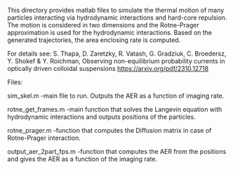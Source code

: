 This directory provides matlab files to simulate the thermal motion 
of many particles interacting via hydrodynamic interactions and 
hard-core repulsion. The motion is considered in two dimensions 
and the Rotne-Prager approximation is used for the hydrodynamic 
interactions. Based on the generated trajectories, the area enclosing 
rate is computed.

For details see:
S. Thapa, D. Zaretzky, R. Vatash, G. Gradziuk, C. Broedersz, Y. Shokef & Y. Roichman,
Observing non-equilibrium probability currents in optically driven colloidal suspensions
https://arxiv.org/pdf/2310.12718

Files:

sim_skel.m
-main file to run. Outputs the AER as a function of imaging rate.

rotne_get_frames.m
-main function that solves the Langevin equation with hydrodynamic interactions
and outputs positions of the particles.

rotne_prager.m
-function that computes the Diffusion matrix in case of Rotne-Prager interaction.

output_aer_2part_fps.m
-function that computes the AER from the positions and gives the AER as a function of 
the imaging rate.


